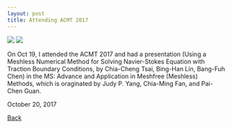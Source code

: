 ```yaml
---
layout: post
title: Attending ACMT 2017
---
```


<img src="https://raw.githubusercontent.com/FiniteTsai/FiniteTsai.github.io/master/images/posts/DSC_0749.JPG.jpg">

<img src="https://raw.githubusercontent.com/FiniteTsai/FiniteTsai.github.io/master/images/posts/DSC_0712.JPG.jpg">

On Oct 19, I attended the ACMT 2017 and had a presentation (Using a Meshless Numerical Method for Solving Navier-Stokes Equation with Traction Boundary Conditions, by Chia-Cheng Tsai, Bing-Han Lin, Bang-Fuh Chen) in the MS: Advance and Application in Meshfree (Meshless) Methods, which is oraginated by Judy P. Yang, Chia-Ming Fan, and Pai-Chen Guan. 

October 20, 2017

[Back](https://finitetsai.github.io/)
